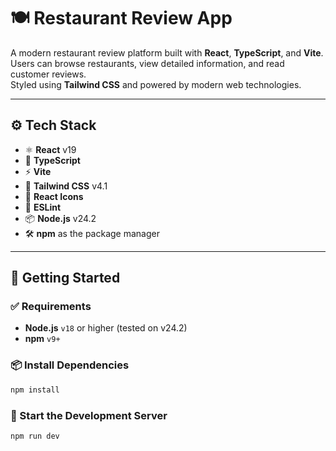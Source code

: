 # 🍽 Restaurant Review App

A modern restaurant review platform built with **React**, **TypeScript**, and **Vite**.  
Users can browse restaurants, view detailed information, and read customer reviews.  
Styled using **Tailwind CSS** and powered by modern web technologies.

---

## ⚙️ Tech Stack

- ⚛️ **React** v19
- 🧠 **TypeScript**
- ⚡ **Vite**
- 🎨 **Tailwind CSS** v4.1
- 🌟 **React Icons**
- 🧱 **ESLint**
- 📦 **Node.js** v24.2
- 🛠️ **npm** as the package manager

---

## 🚀 Getting Started

### ✅ Requirements

- **Node.js** `v18` or higher (tested on v24.2)
- **npm** `v9+`

### 📦 Install Dependencies

```bash
npm install
```

### 🏁 Start the Development Server

```bash
npm run dev
```
